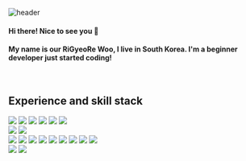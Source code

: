 ![header](https://capsule-render.vercel.app/api?text=GyeoRe&animation=fadeIn&type=waving&color=f1ad9a&height=300&section=header)
#### Hi there! Nice to see you 👋 
#### My name is our RiGyeoRe Woo, I live in South Korea. I'm a beginner developer just started coding! 

<br>

## Experience and skill stack
<img src="https://img.shields.io/badge/java-%23FF6701?style=for-the-badge&logo=OpenJDK&logoColor=white"> <img src="https://img.shields.io/badge/python-3776AB?style=for-the-badge&logo=python&logoColor=white"> <img src="https://img.shields.io/badge/html5-E34F26?style=for-the-badge&logo=html5&logoColor=white"> <img src="https://img.shields.io/badge/css-1572B6?style=for-the-badge&logo=css3&logoColor=white"> <img src="https://img.shields.io/badge/javascript-F7DF1E?style=for-the-badge&logo=javascript&logoColor=black"> <img src="https://img.shields.io/badge/kotlin-7F52FF?style=for-the-badge&logo=kotlin&logoColor=white">
<br>
<img src="https://img.shields.io/badge/oracle-F80000?style=for-the-badge&logo=oracle&logoColor=white"> <img src="https://img.shields.io/badge/mysql-4479A1?style=for-the-badge&logo=mysql&logoColor=white"> 
<br>
<img src="https://img.shields.io/badge/jquery-0769AD?style=for-the-badge&logo=jquery&logoColor=white"> <img src="https://img.shields.io/badge/eclipseide-2C2255?style=for-the-badge&logo=eclipseide&logoColor=white"> <img src="https://img.shields.io/badge/spring-6DB33F?style=for-the-badge&logo=spring&logoColor=white"> <img src="https://img.shields.io/badge/springboot-00E47C?style=for-the-badge&logo=springboot&logoColor=white"> <img src="https://img.shields.io/badge/bootstrap-7952B3?style=for-the-badge&logo=bootstrap&logoColor=white"> <img src="https://img.shields.io/badge/gradle-02303A?style=for-the-badge&logo=gradle&logoColor=white"> <img src="https://img.shields.io/badge/visualstudio-007ACC?style=for-the-badge&logo=visualstudio&logoColor=white"> <img src="https://img.shields.io/badge/flask-E34F26?style=for-the-badge&logo=flask&logoColor=black"> <img src="https://img.shields.io/badge/apache tomcat-F8DC75?style=for-the-badge&logo=apachetomcat&logoColor=black"> 
<br>
<img src="https://img.shields.io/badge/github-181717?style=for-the-badge&logo=github&logoColor=white"> <img src="https://img.shields.io/badge/Notion-F3F3F3.svg?style=for-the-badge&logo=notion&logoColor=black">



<!--
**WooRiGyeoRe/WooRiGyeoRe** is a ✨ _special_ ✨ repository because its `README.md` (this file) appears on your GitHub profile.

Here are some ideas to get you started:
 
- 🔭 I’m currently working on ...
- 🌱 I’m currently learning ...
- 👯 I’m looking to collaborate on ...
- 🤔 I’m looking for help with ...
- 💬 Ask me about ...
- 📫 How to reach me: ...
- 😄 Pronouns: ...
- ⚡ Fun fact: ...
-->


